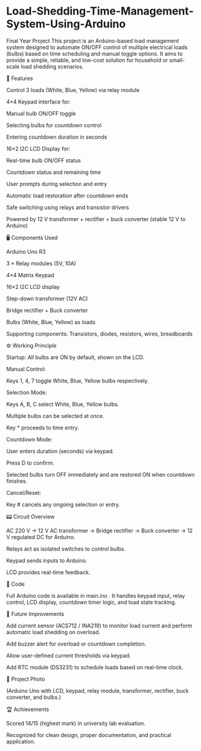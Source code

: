 # Load-Shedding-Time-Management-System-Using-Arduino
Final Year Project
This project is an Arduino-based load management system designed to automate ON/OFF control of multiple electrical loads (bulbs) based on time scheduling and manual toggle options. It aims to provide a simple, reliable, and low-cost solution for household or small-scale load shedding scenarios.

🔧 Features

Control 3 loads (White, Blue, Yellow) via relay module

4×4 Keypad interface for:

Manual bulb ON/OFF toggle

Selecting bulbs for countdown control

Entering countdown duration in seconds

16×2 I2C LCD Display for:

Real-time bulb ON/OFF status

Countdown status and remaining time

User prompts during selection and entry

Automatic load restoration after countdown ends

Safe switching using relays and transistor drivers

Powered by 12 V transformer + rectifier + buck converter (stable 12 V to Arduino)

🖥️ Components Used

Arduino Uno R3

3 × Relay modules (5V, 10A)

4×4 Matrix Keypad

16×2 I2C LCD display

Step-down transformer (12V AC)

Bridge rectifier + Buck converter

Bulbs (White, Blue, Yellow) as loads

Supporting components: Transistors, diodes, resistors, wires, breadboards

⚙️ Working Principle

Startup: All bulbs are ON by default, shown on the LCD.

Manual Control:

Keys 1, 4, 7 toggle White, Blue, Yellow bulbs respectively.

Selection Mode:

Keys A, B, C select White, Blue, Yellow bulbs.

Multiple bulbs can be selected at once.

Key * proceeds to time entry.

Countdown Mode:

User enters duration (seconds) via keypad.

Press D to confirm.

Selected bulbs turn OFF immediately and are restored ON when countdown finishes.

Cancel/Reset:

Key # cancels any ongoing selection or entry.

📟 Circuit Overview

AC 220 V → 12 V AC transformer → Bridge rectifier → Buck converter → 12 V regulated DC for Arduino.

Relays act as isolated switches to control bulbs.

Keypad sends inputs to Arduino.

LCD provides real-time feedback.

🧩 Code

Full Arduino code is available in main.ino
.
It handles keypad input, relay control, LCD display, countdown timer logic, and load state tracking.

🚀 Future Improvements

Add current sensor (ACS712 / INA219) to monitor load current and perform automatic load shedding on overload.

Add buzzer alert for overload or countdown completion.

Allow user-defined current thresholds via keypad.

Add RTC module (DS3231) to schedule loads based on real-time clock.

📸 Project Photo


(Arduino Uno with LCD, keypad, relay module, transformer, rectifier, buck converter, and bulbs.)

🏆 Achievements

Scored 14/15 (highest mark) in university lab evaluation.

Recognized for clean design, proper documentation, and practical application.
